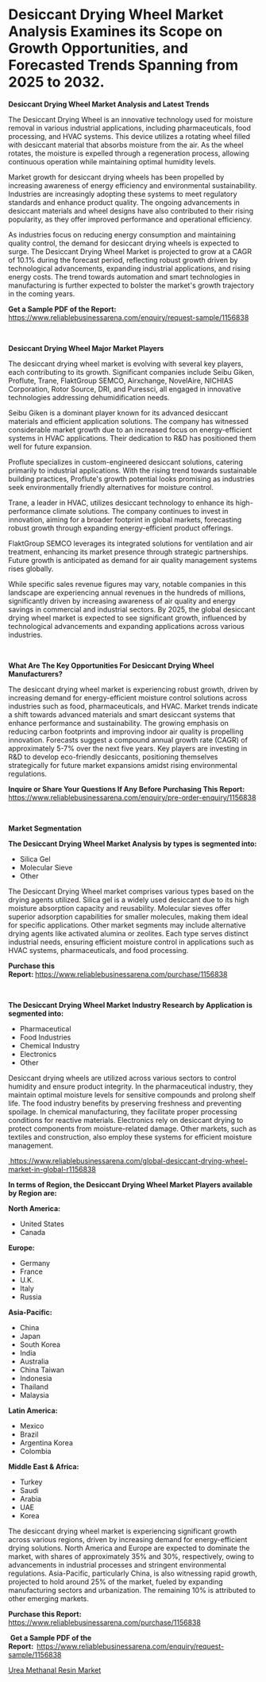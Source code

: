 <p><h1>Desiccant Drying Wheel Market Analysis Examines its Scope on Growth Opportunities, and Forecasted Trends Spanning from 2025 to 2032.</h1></p><p><strong>Desiccant Drying Wheel Market Analysis and Latest Trends</strong></p>
<p><p>The Desiccant Drying Wheel is an innovative technology used for moisture removal in various industrial applications, including pharmaceuticals, food processing, and HVAC systems. This device utilizes a rotating wheel filled with desiccant material that absorbs moisture from the air. As the wheel rotates, the moisture is expelled through a regeneration process, allowing continuous operation while maintaining optimal humidity levels. </p><p>Market growth for desiccant drying wheels has been propelled by increasing awareness of energy efficiency and environmental sustainability. Industries are increasingly adopting these systems to meet regulatory standards and enhance product quality. The ongoing advancements in desiccant materials and wheel designs have also contributed to their rising popularity, as they offer improved performance and operational efficiency. </p><p>As industries focus on reducing energy consumption and maintaining quality control, the demand for desiccant drying wheels is expected to surge. The Desiccant Drying Wheel Market is projected to grow at a CAGR of 10.1% during the forecast period, reflecting robust growth driven by technological advancements, expanding industrial applications, and rising energy costs. The trend towards automation and smart technologies in manufacturing is further expected to bolster the market's growth trajectory in the coming years.</p></p>
<p><strong>Get a Sample PDF of the Report:&nbsp;</strong> <a href="https://www.reliablebusinessarena.com/enquiry/request-sample/1156838?utm_campaign=2138&utm_medium=2&utm_source=Github&utm_content=ia&utm_term=21032025&utm_id=desiccant-drying-wheel">https://www.reliablebusinessarena.com/enquiry/request-sample/1156838</a></p>
<p>&nbsp;</p>
<p><strong>Desiccant Drying Wheel Major Market Players</strong></p>
<p><p>The desiccant drying wheel market is evolving with several key players, each contributing to its growth. Significant companies include Seibu Giken, Proflute, Trane, FlaktGroup SEMCO, Airxchange, NovelAire, NICHIAS Corporation, Rotor Source, DRI, and Puressci, all engaged in innovative technologies addressing dehumidification needs.</p><p>Seibu Giken is a dominant player known for its advanced desiccant materials and efficient application solutions. The company has witnessed considerable market growth due to an increased focus on energy-efficient systems in HVAC applications. Their dedication to R&D has positioned them well for future expansion.</p><p>Proflute specializes in custom-engineered desiccant solutions, catering primarily to industrial applications. With the rising trend towards sustainable building practices, Proflute's growth potential looks promising as industries seek environmentally friendly alternatives for moisture control.</p><p>Trane, a leader in HVAC, utilizes desiccant technology to enhance its high-performance climate solutions. The company continues to invest in innovation, aiming for a broader footprint in global markets, forecasting robust growth through expanding energy-efficient product offerings.</p><p>FlaktGroup SEMCO leverages its integrated solutions for ventilation and air treatment, enhancing its market presence through strategic partnerships. Future growth is anticipated as demand for air quality management systems rises globally.</p><p>While specific sales revenue figures may vary, notable companies in this landscape are experiencing annual revenues in the hundreds of millions, significantly driven by increasing awareness of air quality and energy savings in commercial and industrial sectors. By 2025, the global desiccant drying wheel market is expected to see significant growth, influenced by technological advancements and expanding applications across various industries.</p></p>
<p>&nbsp;</p>
<p><strong>What Are The Key Opportunities For Desiccant Drying Wheel Manufacturers?</strong></p>
<p><p>The desiccant drying wheel market is experiencing robust growth, driven by increasing demand for energy-efficient moisture control solutions across industries such as food, pharmaceuticals, and HVAC. Market trends indicate a shift towards advanced materials and smart desiccant systems that enhance performance and sustainability. The growing emphasis on reducing carbon footprints and improving indoor air quality is propelling innovation. Forecasts suggest a compound annual growth rate (CAGR) of approximately 5-7% over the next five years. Key players are investing in R&D to develop eco-friendly desiccants, positioning themselves strategically for future market expansions amidst rising environmental regulations.</p></p>
<p><strong>Inquire or Share Your Questions If Any Before Purchasing This Report:</strong> <a href="https://www.reliablebusinessarena.com/enquiry/pre-order-enquiry/1156838?utm_campaign=2138&utm_medium=2&utm_source=Github&utm_content=ia&utm_term=21032025&utm_id=desiccant-drying-wheel">https://www.reliablebusinessarena.com/enquiry/pre-order-enquiry/1156838</a></p>
<p>&nbsp;</p>
<p><strong>Market Segmentation</strong></p>
<p><strong>The Desiccant Drying Wheel Market Analysis by types is segmented into:</strong></p>
<p><ul><li>Silica Gel</li><li>Molecular Sieve</li><li>Other</li></ul></p>
<p><p>The Desiccant Drying Wheel market comprises various types based on the drying agents utilized. Silica gel is a widely used desiccant due to its high moisture absorption capacity and reusability. Molecular sieves offer superior adsorption capabilities for smaller molecules, making them ideal for specific applications. Other market segments may include alternative drying agents like activated alumina or zeolites. Each type serves distinct industrial needs, ensuring efficient moisture control in applications such as HVAC systems, pharmaceuticals, and food processing.</p></p>
<p><strong>Purchase this Report:&nbsp;</strong><a href="https://www.reliablebusinessarena.com/purchase/1156838?utm_campaign=2138&utm_medium=2&utm_source=Github&utm_content=ia&utm_term=21032025&utm_id=desiccant-drying-wheel">https://www.reliablebusinessarena.com/purchase/1156838</a></p>
<p>&nbsp;</p>
<p><strong>The Desiccant Drying Wheel Market Industry Research by Application is segmented into:</strong></p>
<p><ul><li>Pharmaceutical</li><li>Food Industries</li><li>Chemical Industry</li><li>Electronics</li><li>Other</li></ul></p>
<p><p>Desiccant drying wheels are utilized across various sectors to control humidity and ensure product integrity. In the pharmaceutical industry, they maintain optimal moisture levels for sensitive compounds and prolong shelf life. The food industry benefits by preserving freshness and preventing spoilage. In chemical manufacturing, they facilitate proper processing conditions for reactive materials. Electronics rely on desiccant drying to protect components from moisture-related damage. Other markets, such as textiles and construction, also employ these systems for efficient moisture management.</p></p>
<p><a href="https://www.reliablebusinessarena.com/global-desiccant-drying-wheel-market-in-global-r1156838?utm_campaign=2138&utm_medium=2&utm_source=Github&utm_content=ia&utm_term=21032025&utm_id=desiccant-drying-wheel">&nbsp;https://www.reliablebusinessarena.com/global-desiccant-drying-wheel-market-in-global-r1156838</a></p>
<p><strong>In terms of Region, the Desiccant Drying Wheel Market Players available by Region are:</strong></p>
<p>
    <p> <strong> North America: </strong>
        <ul>
            <li>United States</li>
            <li>Canada</li>
        </ul>
        </p> 
    <p> <strong> Europe: </strong>
        <ul>
            <li>Germany</li>
            <li>France</li>
            <li>U.K.</li>
            <li>Italy</li>
            <li>Russia</li>
        </ul>
        </p> 
    <p> <strong> Asia-Pacific: </strong>
        <ul>
            <li>China</li>
            <li>Japan</li>
            <li>South Korea</li>
            <li>India</li>
            <li>Australia</li>
            <li>China Taiwan</li>
            <li>Indonesia</li>
            <li>Thailand</li>
            <li>Malaysia</li>
        </ul>
        </p> 
    <p> <strong> Latin America: </strong>
        <ul>
            <li>Mexico</li>
            <li>Brazil</li>
            <li>Argentina Korea</li>
            <li>Colombia</li>
        </ul>
        </p> 
    <p> <strong> Middle East & Africa: </strong>
        <ul>
            <li>Turkey</li>
            <li>Saudi</li>
            <li>Arabia</li>
            <li>UAE</li>
            <li>Korea</li>
        </ul>
    </p>
    </p>
<p><p>The desiccant drying wheel market is experiencing significant growth across various regions, driven by increasing demand for energy-efficient drying solutions. North America and Europe are expected to dominate the market, with shares of approximately 35% and 30%, respectively, owing to advancements in industrial processes and stringent environmental regulations. Asia-Pacific, particularly China, is also witnessing rapid growth, projected to hold around 25% of the market, fueled by expanding manufacturing sectors and urbanization. The remaining 10% is attributed to other emerging markets.</p></p>
<p><strong>Purchase this Report: </strong><a href="https://www.reliablebusinessarena.com/purchase/1156838?utm_campaign=2138&utm_medium=2&utm_source=Github&utm_content=ia&utm_term=21032025&utm_id=desiccant-drying-wheel">https://www.reliablebusinessarena.com/purchase/1156838</a></p>
<p>&nbsp;<strong>Get a Sample PDF of the Report:&nbsp;&nbsp;</strong><a href="https://www.reliablebusinessarena.com/enquiry/request-sample/1156838?utm_campaign=2138&utm_medium=2&utm_source=Github&utm_content=ia&utm_term=21032025&utm_id=desiccant-drying-wheel">https://www.reliablebusinessarena.com/enquiry/request-sample/1156838</a></p>
<p><strong></strong></p>
<p><p><a href="https://github.com/joannesouthgate/Market-Research-Report-List-5/blob/main/urea-methanal-resin-market.md?utm_campaign=2138&utm_medium=2&utm_source=Github&utm_content=ia&utm_term=21032025&utm_id=desiccant-drying-wheel">Urea Methanal Resin Market</a></p></p>